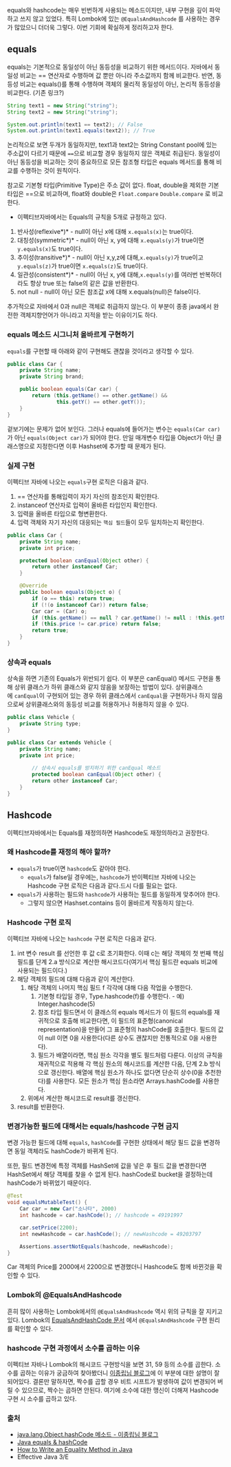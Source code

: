 equals와 hashcode는 매우 빈번하게 사용되는 메소드이지만, 내부 구현을 깊이 파악하고 쓰지 않고 있었다. 특히 Lombok에 있는 `@EqualsAndHashcode` 를 사용하는 경우가 많았으니 더더욱 그렇다. 이번 기회에 확실하게 정리하고자 한다.

## equals
equals는 기본적으로 동일성이 아닌 동등성을 비교하기 위한 메서드이다.
자바에서 동일성 비교는 == 연산자로 수행하며 값 뿐만 아니라 주소값까지 함께 비교한다.
반면, 동등성 비교는 equals()를 통해 수행하며 객체의 물리적 동일성이 아닌, 논리적 동등성을 비교한다. (기존 링크?)

```java
String text1 = new String("string");
String text2 = new String("string");

System.out.println(text1 == text2); // False
System.out.println(text1.equals(text2)); // True
```

논리적으로 보면 두개가 동일하지만, text1과 text2는 String Constant pool에 있는 주소값이 다르기 때문에 `==`으로 비교할 경우 동일하지 않은 객체로 취급된다. 동일성이 아닌 동등성을 비교하는 것이 중요하므로 모든 참조형 타입은 equals 메서드를 통해 비교를 수행하는 것이 원칙이다.

참고로 기본형 타입(Primitive Type)은 주소 값이 없다. float, double을 제외한 기본타입은 ==으로 비교하며, float와 double은 `Float.compare` `Double.compare` 로 비교한다. 

- 이펙티브자바에서는 Equals의 규칙을 5개로 규정하고 있다.
1. 반사성(reflexive*)* - null이 아닌 x에 대해 `x.equals(x)`는 true이다.
2. 대칭성(symmetric*)* - null이 아닌 x, y에 대해 `x.equals(y)`가 true이면 `y.equals(x)`도 true이다.
3. 추이성(transitive*)* - null이 아닌 x,y,z에 대해,`x.equals(y)`가 true이고 `y.equals(z)`가 true이면 `x.equals(z)`도 true이다.
4. 일관성(consistent*)* - null이 아닌 x, y에 대해,`x.equals(y)`를 여러번 반복하더라도 항상 true 또는 false의 같은 값을 반환한다.
5. not null - null이 아닌 모든 참조값 x에 대해 x.equals(null)은 false이다.

추가적으로 자바에서 0과 null은 객체로 취급하지 않는다. 이 부분이 종종 java에서 완전한 객체지향언어가 아니라고 지적을 받는 이유이기도 하다.

### equals 메소드 시그니처 올바르게 구현하기
`equals`를 구현할 때 아래와 같이 구현해도 괜찮을 것이라고 생각할 수 있다.

```java
public class Car {
    private String name;
    private String brand;

    public boolean equals(Car car) {
        return (this.getName() == other.getName() &&
                this.getY() == other.getY());
    }
}
```

겉보기에는 문제가 없어 보인다. 그러나 equals에 들어가는 변수는 `equals(Car car)`가 아닌 `equals(Object car)`가 되어야 한다.  만일 매개변수 타입을 Object가 아닌 클래스명으로 지정한다면 이후 Hashset에 추가할 때 문제가 된다. 

### 실제 구현
이펙티브 자바에 나오는 `equals`구현 로직은 다음과 같다.
1. == 연산자를 통해입력이  자기 자신의 참조인지 확인한다.
2. instanceof 연산자로 입력이 올바른 타입인지 확인한다.
3. 입력을 올바른 타입으로 형변환한다.
4. 입력 객체와 자기 자신의 대응되는 `핵심 필드`들이 모두 일치하는지 확인한다. 

```java
public class Car {
    private String name;
    private int price;

    protected boolean canEqual(Object other) {
        return other instanceof Car;
    }

    @Override
    public boolean equals(Object o) {
        if (o == this) return true;
        if (!(o instanceof Car)) return false;
        Car car = (Car) o;
        if (this.getName() == null ? car.getName() != null : !this.getName().equals(car.getName())) return false;
        if (this.price != car.price) return false;
        return true;
    }
}
```

### 상속과 equals
상속을 하면 기존의 Equals가 위반되기 쉽다. 
이 부분은 canEqual() 메서드 구현을 통해 상위 클래스가 하위 클래스와 같지 않음을 보장하는 방법이 있다. 상위클래스에 `canEqual`이 구현되어 있는 경우 하위 클래스에서 `canEqual`을 구현하거나 하지 않음으로써 상위클래스와의 동등성 비교를 허용하거나 허용하지 않을 수 있다.

```java
public class Vehicle {
    private String type;
}

public class Car extends Vehicle {
    private String name;
    private int price;
 
		// 상속시 equals를 방지하기 위한 canEqual 메소드
		protected boolean canEqual(Object other) {
        return other instanceof Car;
    }
}
```

## Hashcode
이펙티브자바에서는 Equals를 재정의하면 Hashcode도 재정의하라고 권장한다. 

### 왜 Hashcode를 재정의 해야 할까?
- `equals`가 true이면 `hashcode`도 같아야 한다.
    - `equals`가 false일 경우에는, `hashcode`가 반이펙티브 자바에 나오는 Hashcode 구현 로직은 다음과 같다.드시 다를 필요는 없다.
- `equals`가 사용하는 필드와 `hashcode`가 사용하는 필드를 동일하게 맞추어야 한다.
    - 그렇지 않으면 Hashset.contains 등이 올바르게 작동하지 않는다.

### Hashcode 구현 로직
이펙티브 자바에 나오는 `hashcode` 구현 로직은 다음과 같다.

1. int 변수 result 를 선언한 후 값 c로 초기화한다. 이때 c는 해당 객체의 첫 번째 핵심 필드를 단계 2.a 방식으로 계산한 해시코드다(여기서 핵심 필드란 equals 비교에 사용되는 필드이다.)
2. 해당 객체의 필드에 대해 다음과 같이 계산한다.
    1. 해당 객체의 나머지 핵심 필드 f 각각에 대해 다음 작업을 수행한다.
        1. 기본형 타입일 경우, Type.hashcode(f)를 수행한다. - 예) Integer.hashcode(5)
        2. 참조 타입 필드면서 이 클래스의 equals 메서드가 이 필드의 equals를 재귀적으로 호출해 비교한다면, 이 필드의 표준형(canonical representation)을 만들어 그 표준형의 hashCode를 호출한다. 필드의 값이 null 이면 0을 사용한다(다른 상수도 괜찮지만 전통적으로 0을 사용한다).
        3. 필드가 배열이라면, 핵심 원소 각각을 별도 필드처럼 다룬다. 이상의 규칙을 재귀적으로 적용해 각 핵심 원소의 해시코드를 계산한 다음, 단계 2.b 방식으로 갱신한다. 배열에 핵심 원소가 하나도 없다면 단순히 상수(0을 추천한다)를 사용한다. 모든 원소가 핵심 원소라면 Arrays.hashCode를 사용한다.
    2. 위에서 계산한 해시코드로 result를 갱신한다. 
3. result를 반환한다.

### 변경가능한 필드에 대해서는 equals/hashcode 구현 금지
변경 가능한 필드에 대해 `equals`, `hashCode`를 구현한 상태에서 해당 필드 값을 변경하면 동일 객체라도 hashCode가 바뀌게 된다.

또한, 필드 변경전에 특정 객체를 HashSet에 값을 넣은 후 필드 값을 변경한다면 HashSet에서 해당 객체를 찾을 수 없게 된다. hashCode로 bucket을 결정하는데 hashCode가 바뀌었기 때문이다.

```java
@Test
void equalsMutableTest() {
    Car car = new Car("소나타", 2000)
    int hashcode = car.hashCode(); // hashcode = 49191997

    car.setPrice(2200);
    int newHashcode = car.hashCode(); // newHashcode = 49203797

    Assertions.assertNotEquals(hashcode, newHashcode);
}
```

Car 객체의 Price를 2000에서 2200으로 변경했더니 Hashcode도 함께 바뀐것을 확인할 수 있다.

### Lombok의 @EqualsAndHashcode
흔히 많이 사용하는 Lombok에서의 `@EqualsAndHashcode` 역시 위의 규칙을 잘 지키고 있다. Lombok의 [EqualsAndHashCode 문서](https://projectlombok.org/features/EqualsAndHashCode) 에서 `@EqualsAndHashcode` 구현 원리를 확인할 수 있다.

### hashcode 구현 과정에서 소수를 곱하는 이유
이펙티브 자바나 Lombok의 해시코드 구현방식을 보면 31, 59 등의 소수를 곱한다. 소수를 곱하는 이유가 궁금하여 찾아봤더니 [이종립님 블로그](https://johngrib.github.io/wiki/Object-hashCode/#%EA%B7%B8%EB%9F%B0%EB%8D%B0-%EC%99%9C-31%EC%9D%84-%EA%B3%B1%ED%95%98%EB%8A%94-%EA%B1%B8%EA%B9%8C)에 이 부분에 대한 설명이 잘 되어있다.
결론만 말하자면, 짝수를 곱할 경우 비트 시프트가 발생하여 값이 변경되어 버릴 수 있으므로, 짝수는 곱하면 안된다. 여기에 소수에 대한 맹신이 더해져 Hashcode 구현 시 소수를 곱하고 있다. 

### 출처
- [java.lang.Object.hashCode 메소드 - 이종립님 블로그](https://johngrib.github.io/wiki/Object-hashCode/)
- [Java equals & hashCode](https://kwonnam.pe.kr/wiki/java/equals_hashcode)
- [How to Write an Equality Method in Java](https://www.artima.com/articles/how-to-write-an-equality-method-in-java)
- Effective Java 3/E
